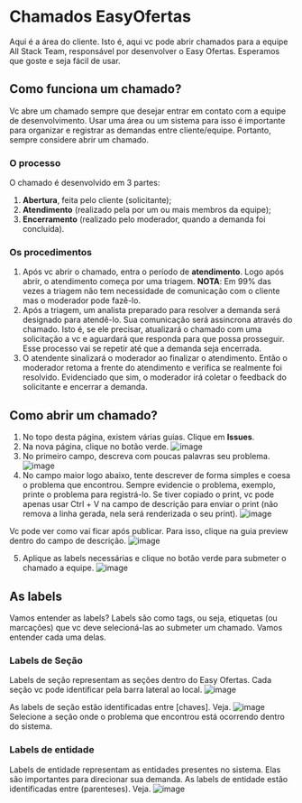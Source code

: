 # Chamados EasyOfertas
Aqui é a área do cliente. Isto é, aqui vc pode abrir chamados para a equipe All Stack Team, responsável por desenvolver o Easy Ofertas. Esperamos que goste e seja fácil de usar. 

## Como funciona um chamado?
Vc abre um chamado sempre que desejar entrar em contato com a equipe de desenvolvimento. Usar uma área ou um sistema para isso é importante para organizar e registrar as demandas entre cliente/equipe. Portanto, sempre considere abrir um chamado. 
### O processo
O chamado é desenvolvido em 3 partes:
1. <b>Abertura</b>, feita pelo cliente (solicitante);
2. <b>Atendimento</b> (realizado pela por um ou mais membros da equipe);
3. <b>Encerramento</b> (realizado pelo moderador, quando a demanda foi concluída).

### Os procedimentos
1. Após vc abrir o chamado, entra o período de <b>atendimento</b>. Logo após abrir, o atendimento começa por uma triagem.
<b>NOTA</b>: Em 99% das vezes a triagem não tem necessidade de comunicação com o cliente mas o moderador pode fazê-lo.
2. Após a triagem, um analista preparado para resolver a demanda será designado para atendê-lo. Sua comunicação será assincrona através do chamado. Isto é, se ele precisar, atualizará o chamado com uma solicitação a vc e aguardará que responda para que possa prosseguir. Esse processo vai se repetir até que a demanda seja encerrada.
3. O atendente sinalizará o moderador ao finalizar o atendimento. Então o moderador retoma a frente do atendimento e verifica se realmente foi resolvido. Evidenciado que sim, o moderador irá coletar o feedback do solicitante e encerrar a demanda.

## Como abrir um chamado?

1. No topo desta página, existem várias guias. Clique em <b>Issues</b>.
2. Na nova página, clique no botão verde.
![image](https://github.com/allstack-staff/ChamadosEasyOfertas/assets/67238467/ab86b653-8314-4143-9951-bc70bc099127)
3. No primeiro campo, descreva com poucas palavras seu problema.
![image](https://github.com/allstack-staff/ChamadosEasyOfertas/assets/67238467/a3f1ba64-2495-4e87-b0cb-a5d0736df8d1)
4. No campo maior logo abaixo, tente descrever de forma simples e coesa o problema que encontrou. Sempre evidencie o problema, exemplo, printe o problema para registrá-lo. Se tiver copiado o print, vc pode apenas usar Ctrl + V na campo de descrição para enviar o print (não remova a linha gerada, nela será renderizada o seu print).
![image](https://github.com/allstack-staff/ChamadosEasyOfertas/assets/67238467/da8ac276-ab67-4388-b6e3-ddba2bfd55dd)

Vc pode ver como vai ficar após publicar. Para isso, clique na guia preview dentro do campo de descrição.
![image](https://github.com/allstack-staff/ChamadosEasyOfertas/assets/67238467/66c1b5fa-6735-43f6-98ac-0a2f48ec5c57)

5. Aplique as labels necessárias e clique no botão verde para submeter o chamado a equipe.
![image](https://github.com/allstack-staff/ChamadosEasyOfertas/assets/67238467/6d754897-a449-4214-8e37-f38770f8b9f5)


## As labels

Vamos entender as labels? Labels são como tags, ou seja, etiquetas (ou marcações) que vc deve selecioná-las ao submeter um chamado. Vamos entender cada uma delas.

### Labels de Seção
Labels de seção representam as seções dentro do Easy Ofertas. Cada seção vc pode identificar pela barra lateral ao local.
![image](https://github.com/allstack-staff/ChamadosEasyOfertas/assets/67238467/2fc1c53a-1e01-43ce-ab70-c8813a49c187)

As labels de seção estão identificadas entre [chaves]. Veja.
![image](https://github.com/allstack-staff/ChamadosEasyOfertas/assets/67238467/691c486a-c5a6-4607-99b2-4103d7476f6a)
Selecione a seção onde o problema que encontrou está ocorrendo dentro do sistema.

### Labels de entidade
Labels de entidade representam as entidades presentes no sistema. Elas são importantes para direcionar sua demanda.
As labels de entidade estão identificadas entre (parenteses). Veja.
![image](https://github.com/allstack-staff/ChamadosEasyOfertas/assets/67238467/6285e738-5b39-41af-ae77-c76d327b3787)
